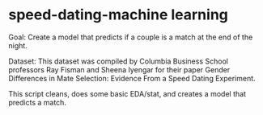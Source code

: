 # speed-dating-machine learning 
Goal: Create a model that predicts if a couple is a match at the end of the night. 

Dataset: This dataset was compiled by Columbia Business School professors Ray Fisman and Sheena Iyengar for their paper Gender Differences in Mate Selection: Evidence From a Speed Dating Experiment. 

This script cleans, does some basic EDA/stat, and creates a model that predicts a match.
